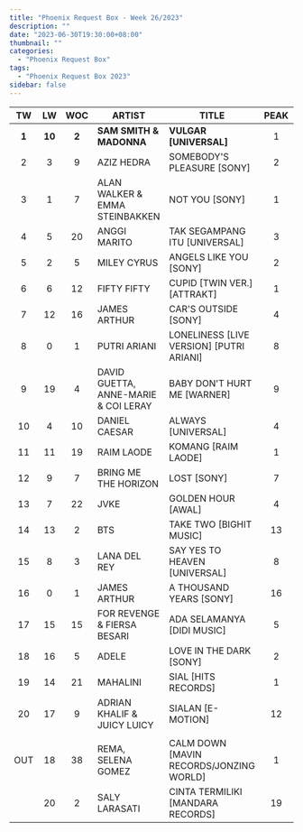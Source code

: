 ```yaml
---
title: "Phoenix Request Box - Week 26/2023"
description: ""
date: "2023-06-30T19:30:00+08:00"
thumbnail: ""
categories:
  - "Phoenix Request Box"
tags:
  - "Phoenix Request Box 2023"
sidebar: false
---
```

<!--more-->
|TW|LW|WOC|ARTIST|TITLE|PEAK|PTW|PLW|MOVE|TLW|TOTAL|
|:---:|:---:|:---:|---|---|:---:|:---:|:---:|:---:|:---:|:---:|
|**1**|**10**|**2**|**SAM SMITH & MADONNA**|**VULGAR [UNIVERSAL]**|1|**2410**|700|1710|700|3110|
|2|3|9|AZIZ HEDRA|SOMEBODY'S PLEASURE [SONY]|2|2025|1325|700|5614|7639|
|3|1|7|ALAN WALKER & EMMA STEINBAKKEN|NOT YOU [SONY]|1|1566|2106|-540|8083|9649|
|4|5|20|ANGGI MARITO|TAK SEGAMPANG ITU [UNIVERSAL]|3|1510|1090|420|16531|18041|
|5|2|5|MILEY CYRUS|ANGELS LIKE YOU [SONY]|2|847|1627|-780|4427|5274|
|6|6|12|FIFTY FIFTY|CUPID [TWIN VER.] [ATTRAKT]|1|799|1003|-204|10565|11364|
|7|12|16|JAMES ARTHUR|CAR'S OUTSIDE [SONY]|4|781|600|181|10780|11561|
|8|0|1|PUTRI ARIANI|LONELINESS [LIVE VERSION] [PUTRI ARIANI]|8|770|0|770|0|770|
|9|19|4|DAVID GUETTA, ANNE-MARIE & COI LERAY|BABY DON'T HURT ME [WARNER]|9|740|440|300|1160|1900|
|10|4|10|DANIEL CAESAR|ALWAYS [UNIVERSAL]|4|662|1101|-439|7475|8137|
|11|11|19|RAIM LAODE|KOMANG [RAIM LAODE]|1|649|629|20|24651|25300|
|12|9|7|BRING ME THE HORIZON|LOST [SONY]|7|620|820|-200|4360|4980|
|13|7|22|JVKE|GOLDEN HOUR [AWAL]|4|600|960|-360|13091|13691|
|14|13|2|BTS|TAKE TWO [BIGHIT MUSIC]|13|520|600|-80|600|1120|
|15|8|3|LANA DEL REY|SAY YES TO HEAVEN [UNIVERSAL]|8|500|900|-400|1262|1762|
|16|0|1|JAMES ARTHUR|A THOUSAND YEARS [SONY]|16|494|0|494|0|494|
|17|15|15|FOR REVENGE & FIERSA BESARI|ADA SELAMANYA [DIDI MUSIC]|5|400|520|-120|6460|6860|
|18|16|5|ADELE|LOVE IN THE DARK [SONY]|2|380|500|-120|3040|3420|
|19|14|21|MAHALINI|SIAL [HITS RECORDS]|1|368|548|-180|28152|28520|
|20|17|9|ADRIAN KHALIF & JUICY LUICY|SIALAN [E-MOTION]|12|340|500|-160|4183|4523|
| | | | | | | | | | | |
|OUT|18|38|REMA, SELENA GOMEZ|CALM DOWN [MAVIN RECORDS/JONZING WORLD]|1| | | | | |
| |20|2|SALY LARASATI|CINTA TERMILIKI [MANDARA RECORDS]|19| | | | | |
